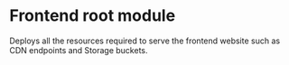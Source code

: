 # Frontend root module

Deploys all the resources required to serve the frontend website such as CDN endpoints and Storage buckets.
